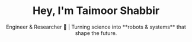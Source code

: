 <h1 align="center"> Hey, I'm Taimoor Shabbir </h1>
<p align="center">
   Engineer & Researcher 🚀 | Turning science into **robots & systems** that shape the future.  
</p>
